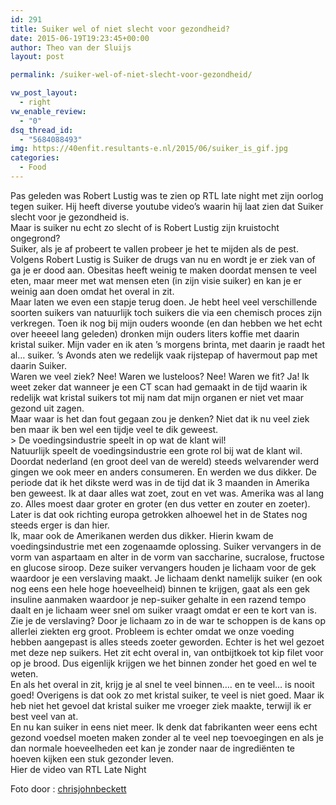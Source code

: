 ```yaml
---
id: 291
title: Suiker wel of niet slecht voor gezondheid?
date: 2015-06-19T19:23:45+00:00
author: Theo van der Sluijs
layout: post

permalink: /suiker-wel-of-niet-slecht-voor-gezondheid/

vw_post_layout:
  - right
vw_enable_review:
  - "0"
dsq_thread_id:
  - "5684088493"
img: https://40enfit.resultants-e.nl/2015/06/suiker_is_gif.jpg
categories:
  - Food
---
```

<div>
  Pas geleden was Robert Lustig was te zien op RTL late night met zijn oorlog tegen suiker. Hij heeft diverse youtube video’s waarin hij laat zien dat Suiker slecht voor je gezondheid is.
</div>

<div>
</div>

<div>
  Maar is suiker nu echt zo slecht of is Robert Lustig zijn kruistocht ongegrond?
</div>

<!--more-->

<div>
  Suiker, als je af probeert te vallen probeer je het te mijden als de pest. Volgens Robert Lustig is Suiker de drugs van nu en wordt je er ziek van of ga je er dood aan. Obesitas heeft weinig te maken doordat mensen te veel eten, maar meer met wat mensen eten (in zijn visie suiker) en kan je er weinig aan doen omdat het overal in zit.
</div>

<div>
</div>

<div>
  Maar laten we even een stapje terug doen. Je hebt heel veel verschillende soorten suikers van natuurlijk toch suikers die via een chemisch proces zijn verkregen. Toen ik nog bij mijn ouders woonde (en dan hebben we het echt over heeeel lang geleden) dronken mijn ouders liters koffie met daarin kristal suiker. Mijn vader en ik aten ’s morgens brinta, met daarin je raadt het al… suiker. ’s Avonds aten we redelijk vaak rijstepap of havermout pap met daarin Suiker.
</div>

<div>
</div>

<div>
  Waren we veel ziek? Nee! Waren we lusteloos? Nee! Waren we fit? Ja! Ik weet zeker dat wanneer je een CT scan had gemaakt in de tijd waarin ik redelijk wat kristal suikers tot mij nam dat mijn organen er niet vet maar gezond uit zagen.
</div>

<div>
</div>

<div>
  Maar waar is het dan fout gegaan zou je denken? Niet dat ik nu veel ziek ben maar ik ben wel een tijdje veel te dik geweest.
</div>

<div>
</div>

<div>
  > De voedingsindustrie speelt in op wat de klant wil!
</div>

<div>
</div>

<div>
  Natuurlijk speelt de voedingsindustrie een grote rol bij wat de klant wil. Doordat nederland (en groot deel van de wereld) steeds welvarender werd gingen we ook meer en anders consumeren. En werden we dus dikker. De periode dat ik het dikste werd was in de tijd dat ik 3 maanden in Amerika ben geweest. Ik at daar alles wat zoet, zout en vet was. Amerika was al lang zo. Alles moest daar groter en groter (en dus vetter en zouter en zoeter). Later is dat ook richting europa getrokken alhoewel het in de States nog steeds erger is dan hier.
</div>

<div>
</div>

<div>
  Ik, maar ook de Amerikanen werden dus dikker. Hierin kwam de voedingsindustrie met een zogenaamde oplossing. Suiker vervangers in de vorm van aspartaam en alter in de vorm van saccharine, sucralose, fructose en glucose siroop. Deze suiker vervangers houden je lichaam voor de gek waardoor je een verslaving maakt. Je lichaam denkt namelijk suiker (en ook nog eens een hele hoge hoeveelheid) binnen te krijgen, gaat als een gek insuline aanmaken waardoor je nep-suiker gehalte in een razend tempo daalt en je lichaam weer snel om suiker vraagt omdat er een te kort van is.
</div>

<div>
</div>

<div>
  Zie je de verslaving? Door je lichaam zo in de war te schoppen is de kans op allerlei ziekten erg groot. Probleem is echter omdat we onze voeding hebben aangepast is alles steeds zoeter geworden. Echter is het wel gezoet met deze nep suikers. Het zit echt overal in, van ontbijtkoek tot kip filet voor op je brood. Dus eigenlijk krijgen we het binnen zonder het goed en wel te weten.
</div>

<div>
</div>

<div>
  En als het overal in zit, krijg je al snel te veel binnen…. en te veel… is nooit goed! Overigens is dat ook zo met kristal suiker, te veel is niet goed. Maar ik heb niet het gevoel dat kristal suiker me vroeger ziek maakte, terwijl ik er best veel van at.
</div>

<div>
</div>

<div>
  En nu kan suiker in eens niet meer. Ik denk dat fabrikanten weer eens echt gezond voedsel moeten maken zonder al te veel nep toevoegingen en als je dan normale hoeveelheden eet kan je zonder naar de ingrediënten te hoeven kijken een stuk gezonder leven.
</div>

<div>
</div>

<div>
  Hier de video van RTL Late Night
</div>

<div>
</div>



Foto door : [chrisjohnbeckett](https://www.flickr.com/photos/chrisjohnbeckett/)